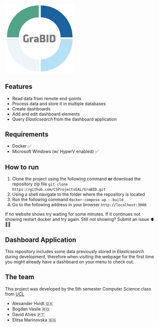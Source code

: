 <img src="https://github.com/CSProjectsEAL/GraBID/raw/master/images/Logo-white.png" width="230">

## Features

- Read data from remote end-points
- Process data and store it in multiple databases
- Create dashboards
- Add and edit dashboard elements
- Query *Elasticsearch* from the dashboard application

## Requirements

* Docker ✅
* Microsoft Windows (w/ HyperV enabled) ✅

## How to run
1. Clone the project using the  following command **or** download the repository zip file
`git clone https://github.com/CSProjectsEAL/GraBID.git`
1. Using a shell navigate to the folder where the repository is located
1. Run the following command
`docker-compose up --build`
1. Go to the following address in your browser
`http://localhost:3000`

If no website shows try waiting for some minutes. If it continues not showing restart docker and try again. Still not showing? Submit an issue ⬆️👍🏻

## Dashboard Application
This repository includes some data previously stored in *Elasticsearch* during development, therefore when visiting the webpage for the first time you might already have a dashboard on your menu to check out.

## The team
This project was developed by the 5th semester Computer Science class from [UCL](https://www.ucl.dk)

- Alexander Hvidt 🇩🇰
- Bogdan Vasile 🇷🇴
- David Alves 🇵🇹
- Elitsa Marinovska 🇧🇬
